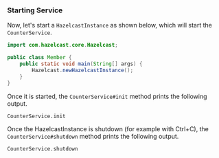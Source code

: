 
### Starting Service

Now, let's start a `HazelcastInstance` as shown below, which will start the `CounterService`.


```java
import com.hazelcast.core.Hazelcast;

public class Member {
    public static void main(String[] args) {
        Hazelcast.newHazelcastInstance();
    }
}
```

Once it is started, the `CounterService#init` method prints the following output.

`CounterService.init`

Once the HazelcastInstance is shutdown (for example with Ctrl+C), the `CounterService#shutdown` method prints the following output.

`CounterService.shutdown`

